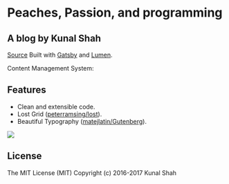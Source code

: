 
# Peaches, Passion, and programming
## A blog by Kunal Shah


[Source](https://github.com/kunalgorithm/peaches)
Built with [Gatsby](https://github.com/gatsbyjs/gatsby) and  [Lumen](https://github.com/alxshelepenok/gatsby-starter-lumen).

Content Management System:
## Features
+ Clean and extensible code.
+ Lost Grid ([peterramsing/lost](https://github.com/peterramsing/lost)).
+ Beautiful Typography ([matejlatin/Gutenberg](https://github.com/matejlatin/Gutenberg)).

![](static/images/screenshot.jpg)

## License
The MIT License (MIT)
Copyright (c) 2016-2017 Kunal Shah

